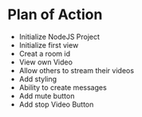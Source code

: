 # Plan of Action

- Initialize NodeJS Project
- Initialize first view
- Creat a room id
- View own Video
- Allow others to stream their videos
- Add styling
- Ability to create messages
- Add mute button
- Add stop Video Button